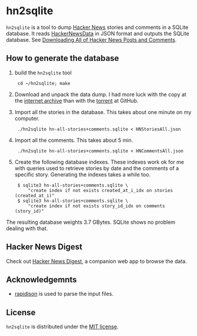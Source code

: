 # hn2sqlite

`hn2sqlite` is a tool to dump [Hacker News](https://news.ycombinator.com)
stories and comments in a SQLite database. It reads
[HackerNewsData](https://github.com/sytelus/HackerNewsData) in JSON format and
outputs the SQLite database. See [Downloading All of Hacker News Posts and
Comments](https://news.ycombinator.com/item?id=7835605).

## How to generate the database

1. build the `hn2sqlite` tool

        cd ~/hn2sqlite; make

1. Download and unpack the data dump. I had more luck with the copy at the
   [internet archive](https://archive.org/details/HackerNewsStoriesAndCommentsDump)
   than with the [torrent](https://github.com/sytelus/HackerNewsData) at GitHub.

1. Import all the stories in the database. This takes about one minute on my
   computer.

        ./hn2sqlite hn-all-stories+comments.sqlite < HNStoriesAll.json

1. Import all the comments. This takes about 5 min.

        ./hn2sqlite hn-all-stories+comments.sqlite < HNCommentsAll.json

1. Create the following database indexes. These indexes work ok for me with
   queries used to retrieve stories by date and the comments of a specific
   story. Generating the indexes takes a while too.

        $ sqlite3 hn-all-stories+comments.sqlite \
            "create index if not exists created_at_i_idx on stories (created_at_i)"
        $ sqlite3 hn-all-stories+comments.sqlite \
            "create index if not exists story_id_idx on comments (story_id)"

The resulting database weights 3.7 GBytes. SQLite shows no problem dealing with
that.

## Hacker News Digest

Check out [Hacker News Digest](https://github.com/jesrui/HackerNewsDigest), a
companion web app to browse the data.

## Acknowledgemnts

* [rapidjson](https://github.com/pah/rapidjson) is used to parse the input
files.

## License

`hn2sqlite` is distributed under the
[MIT license](http://opensource.org/licenses/MIT).
